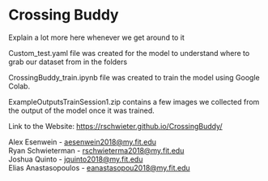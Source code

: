 # Crossing Buddy

Explain a lot more here whenever we get around to it

Custom_test.yaml file was created for the model to understand where to grab our dataset from in the folders

CrossingBuddy_train.ipynb file was created to train the model using Google Colab. 

ExampleOutputsTrainSession1.zip contains a few images we collected from the output of the model once it was trained.


Link to the Website:
https://rschwieter.github.io/CrossingBuddy/

Alex Esenwein - aesenwein2018@my.fit.edu  
Ryan Schwieterman - rschwieterma2018@my.fit.edu  
Joshua Quinto - jquinto2018@my.fit.edu  
Elias Anastasopoulos - eanastasopou2018@my.fit.edu  
